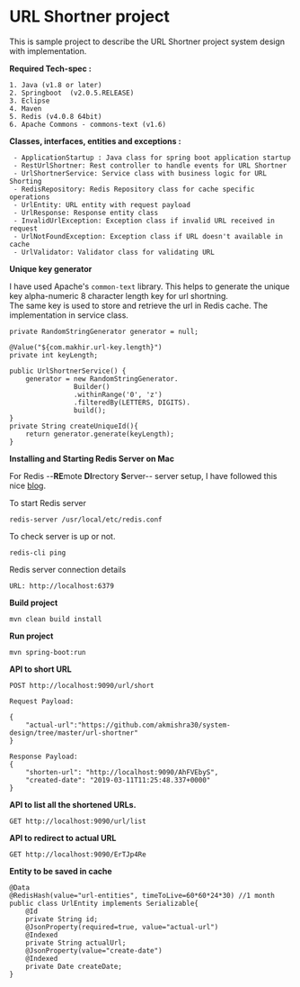 # URL Shortner project
This is sample project to describe the URL Shortner project system design with implementation.

**Required Tech-spec :**

	1. Java (v1.8 or later)
	2. Springboot  (v2.0.5.RELEASE)
	3. Eclipse 
	4. Maven 
	5. Redis (v4.0.8 64bit) 
	6. Apache Commons - commons-text (v1.6) 

**Classes, interfaces, entities and exceptions :**

	 - ApplicationStartup : Java class for spring boot application startup
	 - RestUrlShortner: Rest controller to handle events for URL Shortner
	 - UrlShortnerService: Service class with business logic for URL Shorting
	 - RedisRepository: Redis Repository class for cache specific operations
	 - UrlEntity: URL entity with request payload
	 - UrlResponse: Response entity class
	 - InvalidUrlException: Exception class if invalid URL received in request
	 - UrlNotFoundException: Exception class if URL doesn't available in cache
	 - UrlValidator: Validator class for validating URL

**Unique key generator**
    
I have used Apache's `common-text` library. This helps to generate the unique key alpha-numeric 8 character length key for url shortning.<br /> The same key is used to store and retrieve the url in Redis cache. The implementation in service class.

	private RandomStringGenerator generator = null;
	
	@Value("${com.makhir.url-key.length}")
	private int keyLength;
	
	public UrlShortnerService() {
		generator = new RandomStringGenerator.
					Builder()
					.withinRange('0', 'z')
			        .filteredBy(LETTERS, DIGITS).
			        build();
	}
	private String createUniqueId(){
		return generator.generate(keyLength);
	}


**Installing and Starting Redis Server on Mac**

For Redis --**RE**mote **DI**rectory **S**erver-- server setup, I have followed this nice [blog](https://medium.com/@petehouston/install-and-config-redis-on-mac-os-x-via-homebrew-eb8df9a4f298).

To start Redis server  

    redis-server /usr/local/etc/redis.conf

To check server is up or not.  

    redis-cli ping

Redis server connection details  

    URL: http://localhost:6379

**Build project**

    mvn clean build install

**Run project**

    mvn spring-boot:run

**API to short URL**

    POST http://localhost:9090/url/short

    Request Payload:  
    
    {
	    "actual-url":"https://github.com/akmishra30/system-design/tree/master/url-shortner"
    }

	Response Payload:
    {
        "shorten-url": "http://localhost:9090/AhFVEbyS",
        "created-date": "2019-03-11T11:25:48.337+0000"
    }

**API to list all the shortened URLs.**

    GET http://localhost:9090/url/list

**API to redirect to actual URL**

    GET http://localhost:9090/ErTJp4Re

**Entity to be saved in cache**

	@Data
	@RedisHash(value="url-entities", timeToLive=60*60*24*30) //1 month
	public class UrlEntity implements Serializable{
		@Id
		private String id;
		@JsonProperty(required=true, value="actual-url")
		@Indexed
		private String actualUrl;
		@JsonProperty(value="create-date")
		@Indexed
		private Date createDate;
	}
	
